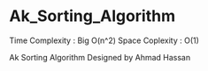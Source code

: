 # Ak_Sorting_Algorithm
Time Complexity :
                Big O(n^2)
Space Coplexity : 
                O(1)



                
Ak Sorting Algorithm Designed by Ahmad Hassan
